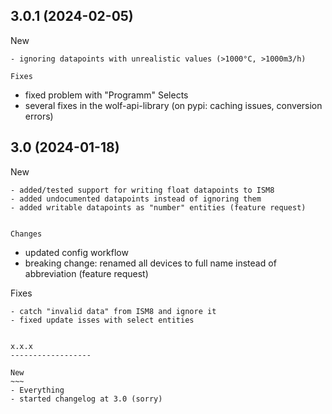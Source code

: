 3.0.1 (2024-02-05)
------------------

New
~~~
- ignoring datapoints with unrealistic values (>1000°C, >1000m3/h)

Fixes
~~~~~~~
- fixed problem with "Programm" Selects
- several fixes in the wolf-api-library (on pypi: caching issues, conversion errors)

3.0 (2024-01-18)
------------------

New
~~~
- added/tested support for writing float datapoints to ISM8
- added undocumented datapoints instead of ignoring them
- added writable datapoints as "number" entities (feature request)


Changes
~~~~~~~
- updated config workflow
- breaking change: renamed all devices to full name instead of abbreviation (feature request)


Fixes
~~~~~~~
- catch "invalid data" from ISM8 and ignore it
- fixed update isses with select entities


x.x.x
------------------

New
~~~
- Everything
- started changelog at 3.0 (sorry)
